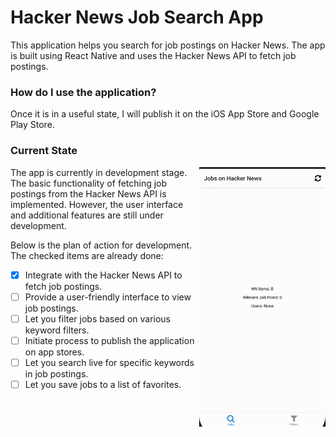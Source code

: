 # Hacker News Job Search App

This application helps you search for job postings on Hacker News. The app is built using React Native and uses the Hacker News API to fetch job postings.

### How do I use the application?

Once it is in a useful state, I will publish it on the iOS App Store and Google Play Store.

### Current State

<img src="repo-assets/hn-jobs-preview.gif" alt="Hacker News Job Search App Preview" width="40%" align="right" />

The app is currently in development stage. The basic functionality of fetching job postings from the Hacker News API is implemented. However, the user interface and additional features are still under development.

Below is the plan of action for development. The checked items are already done:
- [x] Integrate with the Hacker News API to fetch job postings.
- [ ] Provide a user-friendly interface to view job postings.
- [ ] Let you filter jobs based on various keyword filters.
- [ ] Initiate process to publish the application on app stores.
- [ ] Let you search live for specific keywords in job postings.
- [ ] Let you save jobs to a list of favorites.
